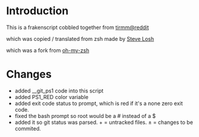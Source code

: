 # Introduction

This is a frakenscript cobbled together from [tirmm@reddit](http://www.reddit.com/r/commandline/comments/zt6x9/what_are_your_favorite_custom_prompts/)

which was copied / translated from zsh made by [Steve Losh](http://stevelosh.com/blog/2010/02/my-extravagant-zsh-prompt/)

which was a fork from [oh-my-zsh](https://github.com/robbyrussell/oh-my-zsh)

# Changes

- added __git_ps1 code into this script
- added PS1_RED color variable
- added exit code status to prompt, which is red if it's a none zero exit code.
- fixed the bash prompt so root would be a # instead of a $
- added it so git status was parsed. + = untracked files.  ± = changes to be commited.
